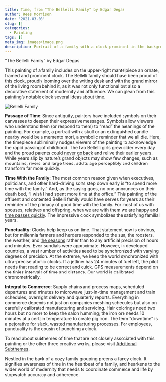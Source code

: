 ```yaml
---
title: Time, from "The Bellelli Family" by Edgar Degas
author: Rees Morrison
date: '2021-03-08'
slug: []
categories:
  - Painting
tags: []
meta_img: images/image.png
description: Portrait of a family with a clock prominent in the background
---
```


“The Bellelli Family” by Edgar Degas

This painting of a family includes on the upper-right mantelpiece an ornate, framed and prominent clock.  The Bellelli family should have been proud of this clock, proudly looming over the writing desk and with the grand mirror of the living room behind it, as it was not only functional but also a decorative statement of modernity and affluence.  We can glean from this painting’s notable clock several ideas about time.

![Bellelli Family](/media/TimeBellelli.jpg)

**Passage of Time**:  Since antiquity, painters have included symbols on their canvasses to deepen their expressive messages.  Symbols allow viewers who understand them (or respond to them) to “read” the meanings of the painting.   For example, a portrait with a skull or an extinguished candle nearby would be a memento mori, a symbolic reminder that we all die.  Here, the timepiece subliminally nudges viewers of the painting to acknowledge the rapid passing of childhood.  The two Bellelli girls grew older every day and the proud parents could [never go back](https://themesfromart.com/blog/2021-03-08-time-from-groundhog-day-starring-bill-murray/timegroundhog/ ) and relive their earlier years.  While years slip by nature’s grand objects may show few changes, such as mountains, rivers, and large trees, adults age perceptibly and children transform far more quickly. 

**Time With the Family**:  The most common reason given when executives, politicians, and other hard-driving sorts step down early is “to spend more time with the family.”  And, as the saying goes, no one announces on their death bed, “I wish I had spent more time at the office.”  This painting of the affluent and contented Bellelli family would have serves for years as their reminder of the primacy of good time with the family.  For most of us with spouses, relatives and offspring, when we are with them we are happy and [time passes quickly](http://bit.ly/3rDgShS).  The impressive clock symbolizes the satisfying familial years.

**Punctuality**:  Clocks help keep us on time.  That statement now is obvious, but for millennia farmers and herders responded to the sun, the roosters, the weather, and [the seasons](https://themesfromart.com/blog/2021-03-08-time-from-turn-turn-turn-by-the-byrds/timeturnturn/) rather than to any artificial precision of hours and minutes.  Even sundials were approximate.   However, in developed countries, a vast number of activities need to be synchronized with varying degrees of precision.  At the extreme, we keep the world synchronized with ultra-precise atomic clocks.  If a jetliner has 24 minutes of fuel left, the pilot needs that reading to be correct and quick.  GPS measurements depend on the tinies intervals of time and distance.  Our world is calibrated chronometrically.  

**Integral to Commerce**: Supply chains and process maps, scheduled departures and minutes to microwave, just-in-time management and train schedules, overnight delivery and quarterly reports.  Everything in commerce depends not just on companies meshing schedules but also on carefully calibrated manufacturing and servicing.  Hair colorings need two hours but no more to keep the salon humming; the iron ore needs 10 minutes at a certain temperature to create pig iron.  The term “downtime” is a pejorative for slack, wasted manufacturing processes.  For employees, punctuality is the cousin of punching a clock.


To read about subthemes of time that are not closely associated with this painting or the other three creative works, please visit [Additional Subthemes](https://themesfromart.com/blog/2021-03-09-time-additional/timeadditional/).


Nestled in the back of a cozy family grouping preens a fancy clock.  It signifies awareness of time in the heartbeat of a family, and hearkens to the wider world of modernity that needs to coordinate commerce and life by stopwatch accuracy and adherence.
